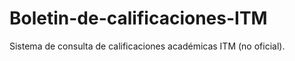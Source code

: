 # Boletin-de-calificaciones-ITM
Sistema de consulta de calificaciones académicas ITM (no oficial).  

